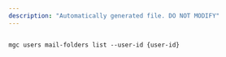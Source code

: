 ```yaml
---
description: "Automatically generated file. DO NOT MODIFY"
---
```


```cli

mgc users mail-folders list --user-id {user-id}

```